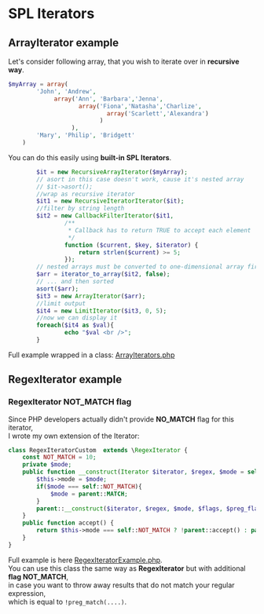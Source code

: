 # SPL Iterators
## ArrayIterator example
Let's consider following array, that you wish to iterate over in **recursive way**. <br />
```php
$myArray = array(
        'John', 'Andrew',
             array('Ann', 'Barbara','Jenna',
                    array('Fiona','Natasha','Charlize',
                            array('Scarlett','Alexandra')
                          )
                  ),
        'Mary', 'Philip', 'Bridgett'
    )
```
You can do this easily using **built-in SPL Iterators**.<br />
```php
        $it = new RecursiveArrayIterator($myArray);
        // asort in this case doesn't work, cause it's nested array
        // $it->asort();
        //wrap as recursive iterator
        $it1 = new RecursiveIteratorIterator($it);
        //filter by string length
        $it2 = new CallbackFilterIterator($it1,
                /**
                 * Callback has to return TRUE to accept each element
                 */
                function ($current, $key, $iterator) {
                    return strlen($current) >= 5;
                });
        // nested arrays must be converted to one-dimensional array first
        $arr = iterator_to_array($it2, false);
        // ... and then sorted
        asort($arr);
        $it3 = new ArrayIterator($arr);
        //limit output
        $it4 = new LimitIterator($it3, 0, 5);
        //now we can display it
        foreach($it4 as $val){
                echo "$val <br />";
        }
```
Full example wrapped in a class: [ArrayIterators.php](ArrayIterators.php) <br />
## RegexIterator example
### RegexIterator NOT_MATCH flag
Since PHP developers actually didn't provide **NO_MATCH** flag for this iterator, <br />
I wrote my own extension of the Iterator:<br />
```php
class RegexIteratorCustom  extends \RegexIterator {
    const NOT_MATCH = 10;
    private $mode;
    public function __construct(Iterator $iterator, $regex, $mode = self::MATCH, $flags = 0, $preg_flags = 0) {
        $this->mode = $mode;
        if($mode === self::NOT_MATCH){
            $mode = parent::MATCH;
        }
        parent::__construct($iterator, $regex, $mode, $flags, $preg_flags);
    }
    public function accept() {
        return $this->mode === self::NOT_MATCH ? !parent::accept() : parent::accept();
    }
}
```
Full example is here [RegexIteratorExample.php](RegexIteratorExample.php).<br />
You can use this class the same way as **RegexIterator** but with additional **flag NOT_MATCH**,<br />
in case you want to throw away results that do not match your regular expression, <br />
which is equal to ` !preg_match(....) `.
